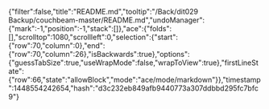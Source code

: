 {"filter":false,"title":"README.md","tooltip":"/Back/dit029 Backup/couchbeam-master/README.md","undoManager":{"mark":-1,"position":-1,"stack":[]},"ace":{"folds":[],"scrolltop":1080,"scrollleft":0,"selection":{"start":{"row":70,"column":0},"end":{"row":70,"column":26},"isBackwards":true},"options":{"guessTabSize":true,"useWrapMode":false,"wrapToView":true},"firstLineState":{"row":66,"state":"allowBlock","mode":"ace/mode/markdown"}},"timestamp":1448554242654,"hash":"d3c232eb849afb9440773a307ddbbd295fc7bfc9"}
